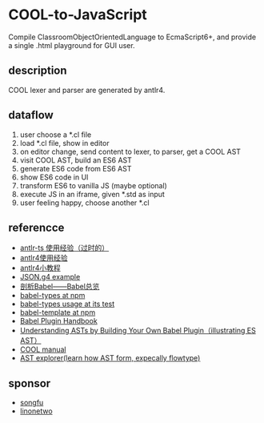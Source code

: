 # COOL-to-JavaScript

Compile ClassroomObjectOrientedLanguage to EcmaScript6+, and provide a single .html playground for GUI user.

## description

COOL lexer and parser are generated by antlr4.

## dataflow

1. user choose a *.cl file
1. load *.cl file, show in editor
1. on editor change, send content to lexer, to parser, get a COOL AST
1. visit COOL AST, build an ES6 AST
1. generate ES6 code from ES6 AST
1. show ES6 code in UI
1. transform ES6 to vanilla JS (maybe optional)
1. execute JS in an iframe, given *.std as input
1. user feeling happy, choose another *.cl

## referencce

- [antlr-ts 使用经验（过时的）](http://www.jianshu.com/p/0438cfa74a3c)
- [antlr4使用经验](https://abcdabcd987.com/using-antlr4/)
- [antlr4小教程](https://dohkoos.gitbooks.io/antlr4-short-course/content/basic-concept.html)
- [JSON.g4 example](https://github.com/antlr/grammars-v4/blob/master/json/JSON.g4)
- [剖析Babel——Babel总览](http://www.alloyteam.com/2017/04/analysis-of-babel-babel-overview/)
- [babel-types at npm](https://www.npmjs.com/package/babel-types)
- [babel-types usage at its test](https://github.com/babel/babel/blob/7.0/packages/babel-types/test/converters.js)
- [babel-template at npm](https://www.npmjs.com/package/babel-template)
- [Babel Plugin Handbook](https://github.com/thejameskyle/babel-handbook/blob/master/translations/en/plugin-handbook.md)
- [Understanding ASTs by Building Your Own Babel Plugin（illustrating ES AST）](https://www.sitepoint.com/understanding-asts-building-babel-plugin/)
- [COOL manual](http://sist.shanghaitech.edu.cn/faculty/songfu/course/spring2017/cs131/COOL/COOLAid.pdf)
- [AST explorer(learn how AST form, expecally flowtype)](http://astexplorer.net/)

## sponsor

- [songfu](http://sist.shanghaitech.edu.cn/faculty/songfu/course/spring2017/cs131/)
- [linonetwo](http://onetwo.ren/)
